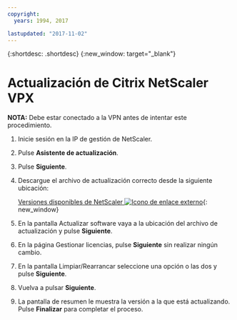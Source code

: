 ```yaml
---
copyright:
  years: 1994, 2017

lastupdated: "2017-11-02"
---
```


{:shortdesc: .shortdesc}
{:new_window: target="_blank"}

# Actualización de Citrix NetScaler VPX

**NOTA:** Debe estar conectado a la VPN antes de intentar este procedimiento.

1. Inicie sesión en la IP de gestión de NetScaler.
2. Pulse **Asistente de actualización**.
3. Pulse **Siguiente**. 
4. Descargue el archivo de actualización correcto desde la siguiente ubicación:

	[Versiones disponibles de NetScaler ![Icono de enlace externo](../../icons/launch-glyph.svg "Icono de enlace externo")](http://downloads.softlayer.local/citrix/netscaler/){: new_window}

5. En la pantalla Actualizar software vaya a la ubicación del archivo de actualización y pulse **Siguiente**.
6. En la página Gestionar licencias, pulse **Siguiente** sin realizar ningún cambio.
7. En la pantalla Limpiar/Rearrancar seleccione una opción o las dos y pulse **Siguiente**.
8. Vuelva a pulsar **Siguiente**.
9. La pantalla de resumen le muestra la versión a la que está actualizando. Pulse **Finalizar** para completar el
proceso. 
